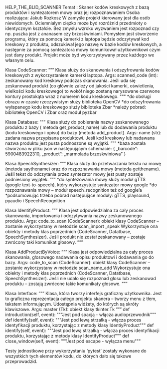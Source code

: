 HELP_THE_BLID_SCANNER
Temat : Skaner kodów kreskowych z bazą produktów i syntezatorem mowy oraz jej rozpoznawaniem
Osoba realizująca: Jakub Rozkosz
W zamyśle projekt kierowany jest dla osób niewidomych. Ociemniałym ciężko może byd rozróżnid 
przedmioty o identycznym kształcie. Bez zmysłu wzroku wyzwaniem jest rozpoznad czy np. puszka 
jest z ananasem czy brzoskwiniami. Pomysłem jest stworzenie programu, który za pomocą kamerki z 
laptopa będzie odczytywał kod kreskowy z produktu, odszukiwał jego nazwę w bazie kodów 
kreskowych, a następnie za pomocą syntezatora mowy komunikował użytkownikowi czym jest dany 
produkt. Projekt może byd wykorzystywany przez każdego we własnym celu.

Klasa CodeScanner:
”””
Klasa służy do skanowania i odszyfrowania kodów kreskowych z wykorzystaniem kamerki laptopa.
Args:
 scanned_code (int): zeskanowany kod kreskowy podczas skanowania.
Jeśli uda się zeskanowad produkt (co głównie zależy od jakości kamerki, oświetlenia, wielkości kodu 
kreskowego) to wokół niego zostaną narysowane czerwone kontury prostokąta wraz z numerem 
kodu kreskowego.
"""
*do obsługi obrazu w czasie rzeczywistym służy biblioteka OpenCV
*do odszyfrowania wyłapanego kodu kreskowego służy biblioteka Zbar
*należy pobrad: bibliotekę OpenCV i Zbar oraz moduł pyzbar

Klasa Database:
”””
Klasa służy do pobierania nazwy zeskanowanego produktu z bazy ( metoda get_product_name)
lub do dodawania produktu (kodu kreskowego i opisu) do bazy (metoda add_product).
Args:
name (str): zadana nazwa przypisana produktowi.
Jeśli kod kreskowy lub nadawana nazwa produktu jest pusta podnoszone są wyjątki. 
”””
*baza została stworzona w pliku json w następującym schemacie: 
 { „barcode”: 5900483922310,
 „product”: „marmolada brzoskwiniowa” }
 
Klasa SpeechSynthesizer:
”””
Klasa służy do przetwarzania tekstu na mowę (metoda saythename) oraz do rozpoznawania mowy 
(metoda getthename).
Jeśli tekst do odczytania przez syntezator mowy jest pusty zostaje podniesiony wyjątek.
”””
*do syntezowania mowy służy moduł gTTS (google text-to-speech), który wykorzystuje 
syntezator mowy google
*do rozpoznawania mowy – moduł speech_recognition też od google’a
*podsumowując trzeba pobrad następujące moduły: gTTS, playsound, pyaudio i 
SpeechRecognition

Klasa IdentifyProduct:
”””
Klasa jest odpowiedzialna za cały proces skanowania, importowania i odczytywania nazwy 
zeskanowanego produktu.
Args:
code_to_scan (CodeScanner): obiekt klasy CodeScanner – zostanie wykorzystany w metodzie 
scan_import _speak
Wykorzystuje ona obiekty i metody klas poprzednich (CodeScanner, Datatbase, SpeechSynthesizer). 
Jeśli produkt nie został zeskanowany – zostaje zwrócony taki komunikat głosowy. 
”””

Klasa AddProductByVoice:
”””
Klasa jest odpowiedzialna za cały proces skanowania, głosowego nadawania opisu produktowi i 
dodawania go do bazy.
Args:
code_to_scan (CodeScanner): obiekt klasy CodeScanner – zostanie wykorzystany w metodzie 
scan_name_add
Wykorzystuje ona obiekty i metody klas poprzednich (CodeScanner, Datatbase, SpeechSynthesizer). 
Jeśli nie udało się rozpoznad głosu lub zeskanowad produktu – zostają zwrócone takie komunikaty 
głosowe.
”””

Klasa Interface:
”””
Klasa, która tworzy interfejs graficzny użytkownika.
Jest to graficzna reprezentacja całego projektu skanera – tworzy menu z tłem, tekstem informującym.
Udostępnia widżety, do których są skróty klawiszowe.
Args:
master (Tk): obiekt klasy tkinter.Tk
”””
def introduction(self, event):
"""Jest pod spacją - włącza audioprzewodnik"""
def identify(self, event):
"""Jest pod lewą strzałką - włącza proces identyfikacji produktu, korzystając z metody klasy 
IdentiyProduct"""
def identify(self, event):
"""Jest pod lewą strzałką - włącza proces identyfikacji produktu, korzystając z metody klasy 
IdentifyProduct"""
def close_window(self, event):
 """Jest pod escape - wyłącza menu"""
 
Testy jednostkowe przy wykorzystaniu ‘pytest’ zostały wykonane do wszystkich tych elementów 
kodu, do których dało się takowe przeprowadzid. 
